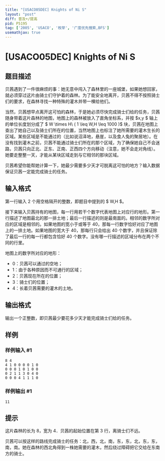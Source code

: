 ```yaml
---
title: "[USACO05DEC] Knights of Ni S"
layout: "post"
diff: 普及+/提高
pid: P5195
tag: ['2005', 'USACO', '枚举', '广度优先搜索,BFS']
usemathjax: true
---
```


# [USACO05DEC] Knights of Ni S
## 题目描述

贝茜遇到了一件很麻烦的事：她无意中闯入了森林里的一座城堡，如果她想回家，就必须穿过这片由骑士们守护着的森林。为了能安全地离开，贝茜不得不按照骑士们的要求，在森林寻找一种特殊的灌木并带一棵给他们。

当然，贝茜想早点离开这可怕的森林，于是她必须尽快完成骑士们给的任务，贝茜随身带着这片森林的地图，地图上的森林被放入了直角坐标系，并按 $x,y $ 轴上的单位长度划分成了 $ W \times H\  ( 1 \leq W,H \leq 1000 )$ 块，贝茜在地图上查出了她自己以及骑士们所在的位置，当然地图上也标注了她所需要的灌木生长的区域。某些区域是不能通过的（比如说沼泽地，悬崖，以及食人兔的聚居地）。在没有找到灌木之前，贝茜不能通过骑士们所在的那个区域，为了确保她自己不会迷路，贝茜只向正北、正东、正南、正西四个方向移动（注意，她不会走对角线）。她要走整整一天，才能从某块区域走到与它相邻的那块区域。

贝茜希望你能帮她计算一下，她最少需要多少天才可脱离这可怕的地方？输入数据保证贝茜一定能完成骑士的任务。
## 输入格式

第一行输入 $2$ 个用空格隔开的整数，即题目中提到的 $ W,H $。

接下来输入贝茜持有的地图，每一行用若干个数字代表地图上对应行的地形。第一行描述了地图最北的那一排土地；最后一行描述的则是最南面的。相邻的数字所对应的区域是相邻的。如果地图的宽小于或等于 $40$，那每一行数字恰好对应了地图上的一排土地。如果地图的宽大于 $40$，那每行只会给出 $40$ 个数字，并且保证除了最后一行的每一行都包含恰好 $40$ 个数字。没有哪一行描述的区域分布在两个不同的行里。

地图上的数字所对应的地形：

- $0$：贝茜可以通过的空地；
- $1$：由于各种原因而不可通行的区域；
- $2$：贝茜现在所在的位置； 
- $3$：骑士们的位置；
- $4$：长着贝茜需要的灌木的土地。
## 输出格式

输出一个正整数，即贝茜最少要花多少天才能完成骑士们给的任务。
## 样例

### 样例输入 #1
```
8 4
4 1 0 0 0 0 1 0
0 0 0 1 0 1 0 0
0 2 1 1 3 0 4 0
0 0 0 4 1 1 1 0

```
### 样例输出 #1
```
11
```
## 提示

这片森林的长为 $8$，宽为 $4$．贝茜的起始位置在第 $3$ 行，离骑士们不远。

贝茜可以按这样的路线完成骑士的任务：北，西，北，南，东，东，北，东，东，南，南。她在森林的西北角得到一株她需要的灌木，然后绕过障碍把它交给在东南方的骑士。
